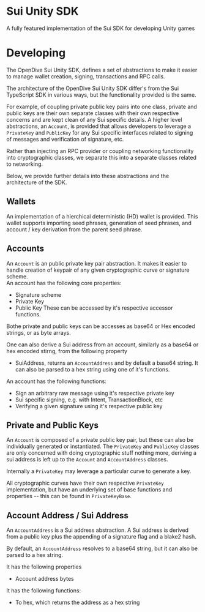 # Sui Unity SDK
A fully featured implementation of the Sui SDK for developing Unity games

# Developing
The OpenDive Sui Unity SDK, defines a set of abstractions to make it easier to manage wallet creation, signing, transactions and RPC calls.   

The architecture of the OpenDive Sui Unity SDK differ's from the Sui TypeScript SDK in various ways, but the functionality provided is the same. 

For example, of coupling private public key pairs into one class, private and public keys are their own separate classes with their own respective concerns and are kept clean of any Sui specific details. A higher level abstractions, an `Account`, is provided that allows developers to leverage a `PrivateKey` and `PublicKey` for any Sui specific interfaces related to signing of messages and verification of signature, etc.   

Rather than injecting an RPC provider or coupling networking functionality into cryptographic classes, we separate this into a separate classes related to networking.

Below, we provide further details into these abstractions and the architecture of the SDK.

## Wallets
An implementation of a hierchical deterministic (HD) wallet is provided. This wallet supports importing seed phrases, generation of seed phrases, and account / key derivation from the parent seed phrase.

## Accounts
An `Account` is an public private key pair abstraction. It makes it easier to handle creation of keypair of any given cryptographic curve or signature scheme.   
An account has the following core properties:
- Signature scheme
- Private Key
- Public Key
These can be accessed by it's respective accessor functions.   

Bothe private and public keys can be accesses as base64 or Hex encoded strings, or as byte arrays.

One can also derive a Sui address from an account, similarly as a base64 or hex encoded stirng, from the following property
- SuiAddress, returns an `AccountAddress` and by default a base64 string. It can also be parsed to a hex string using one of it's functions.


An account has the following functions:   
- Sign an arbitrary raw message using it's respective private key
- Sui specific signing, e.g. with Intent, TransactionBlock, etc
- Verifying a given signature using it's respective public key

## Private and Public Keys
An `Account` is composed of a private public key pair, but these can also be individually generated or instantiated. The `PrivateKey` and `PublicKey` classes are only concerned with doing cryptographic stuff nothing more, deriving a sui address is left up to the `Account` and `AccountAddress` classes.   

Internally a `PrivateKey` may leverage a particular curve to generate a key.   

All cryptographic curves have their own respective `PrivateKey` implementation, but have an underlying set of base functions and properties -- this can be found in `PrivateKeyBase`.

## Account Address / Sui Address
An `AccountAddress` is a Sui address abstraction. A Sui address is derived from a public key plus the appending of a signature flag and a blake2 hash.   

By default, an `AccountAddress` resolves to a base64 string, but it can also be parsed to a hex string.

It has the following properties
- Account address bytes

It has the following functions:
- To hex, which returns the address as a hex string

